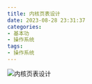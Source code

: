 ```yaml
---
title: 内核页表设计
date: 2023-08-28 23:31:37
categories: 
- 基本功
- 操作系统
tags:
- 操作系统
---
```


![内核页表设计](/pic/基本功/操作系统/内核页表设计/内核页表设计.png)
